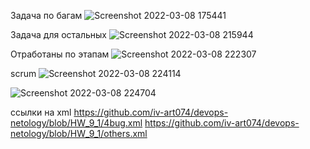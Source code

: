Задача по багам
![Screenshot 2022-03-08 175441](https://user-images.githubusercontent.com/87374285/157241276-aeac75a0-8425-48b0-8060-ff5d4bc353c0.png)

Задача для остальных
![Screenshot 2022-03-08 215944](https://user-images.githubusercontent.com/87374285/157241299-aace943b-5fe9-4677-9996-7ba8c1316150.png)

Отработаны по этапам
![Screenshot 2022-03-08 222307](https://user-images.githubusercontent.com/87374285/157241340-1ccd1565-3915-42aa-a4d7-e777b86a1166.png)

scrum
![Screenshot 2022-03-08 224114](https://user-images.githubusercontent.com/87374285/157241357-1ad0ad21-144f-431e-9997-528b27ab755e.png)

![Screenshot 2022-03-08 224704](https://user-images.githubusercontent.com/87374285/157241379-c172672b-d063-47e6-b3b0-6d6c897f8849.png)

ссылки на xml
https://github.com/iv-art074/devops-netology/blob/HW_9_1/4bug.xml
https://github.com/iv-art074/devops-netology/blob/HW_9_1/others.xml 






